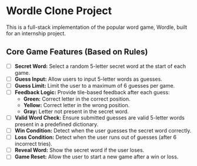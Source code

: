 # Wordle Clone Project

This is a full-stack implementation of the popular word game, Wordle, built for an internship project.

## Core Game Features (Based on Rules)

* [ ] **Secret Word:** Select a random 5-letter secret word at the start of each game.
* [ ] **Guess Input:** Allow users to input 5-letter words as guesses.
* [ ] **Guess Limit:** Limit the user to a maximum of 6 guesses per game.
* [ ] **Feedback Logic:** Provide tile-based feedback after each guess:
    * **Green:** Correct letter in the correct position.
    * **Yellow:** Correct letter in the wrong position.
    * **Gray:** Letter not present in the secret word.
* [ ] **Valid Word Check:** Ensure submitted guesses are valid 5-letter words present in a predefined dictionary.
* [ ] **Win Condition:** Detect when the user guesses the secret word correctly.
* [ ] **Loss Condition:** Detect when the user runs out of guesses (after 6 incorrect tries).
* [ ] **Reveal Word:** Show the secret word if the user loses.
* [ ] **Game Reset:** Allow the user to start a new game after a win or loss.
